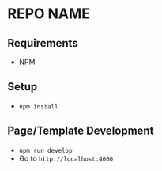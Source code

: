 # REPO NAME

## Requirements

* NPM

## Setup

* `npm install`

## Page/Template Development

* `npm run develop`
* Go to `http://localhost:4000`

